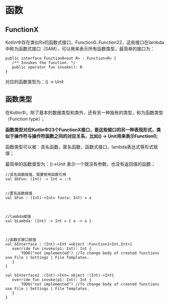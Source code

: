 # 函数

## FunctionX

 Kotlin中存在类似Rx的函数式接口，Function0..Function22，这些接口在lambda中称为函数式接口（SAM），可以用来表示所有函数类型，最简单的接口为：
 
 ```
 public interface Function0<out R> : Function<R> {
    /** Invokes the function. */
    public operator fun invoke(): R
}
 ```
 
 对应的函数类型为：() -> Unit
 

## 函数类型

 在Kotlin中，除了基本的数据类型和类外，还有另一种独有的类型，称为函数类型（Function type）；
 
 **函数类型对应Kotlin中23个FunctionX接口，是这些接口的另一种表现形式，类似于操作符与操作符函数之间的对应关系，比如() -> Unit用来表示Function0<Unit>;**

 
 函数类型可以被：具名函数，匿名函数，函数式接口，lambda表达式等形式赋值；
 
  最简单的函数类型为：()->Unit 表示一个既没有参数，也没有返回值的函数；
 
 ```
//具名函数赋值，需要使用函数引用
val bbFun: (Int) -> Int = ::h


//匿名函数赋值
val bFun : (Int)->Int= fun(a: Int) = a



//lambda赋值
val bLambda: (Int) -> Int = { a -> a }



//函数式接口赋值
val bInterface : (Int)->Int =object :Function1<Int,Int>{
    override fun invoke(p1: Int): Int {
        TODO("not implemented") //To change body of created functions use File | Settings | File Templates.
    }
}

val bInterface2 :(Int)->Int= object :(Int)->Int{
    override fun invoke(p1: Int): Int {
        TODO("not implemented") //To change body of created functions use File | Settings | File Templates.
    }
}
 
 ```